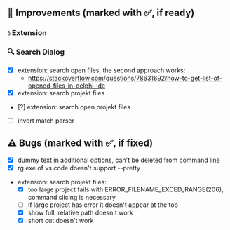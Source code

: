 <!--

Version:     v2.8.1-beta
PrevVersion: v2.8.0-beta

Help Formatting:
https://docs.github.com/en/get-started/writing-on-github/getting-started-with-writing-and-formatting-on-github/basic-writing-and-formatting-syntax, 
https://github.com/ikatyang/emoji-cheat-sheet/blob/master/README.md)

### :mag: Search Dialog
# + new featuren
# + new feature
 
### :warning: Bug Fixes
#* bug

-->

## :rocket: Improvements (marked with :white_check_mark:, if ready)

### :droplet: Extension

### :mag: Search Dialog
- [x] extension: search open files, the second approach works: 
    - https://stackoverflow.com/questions/78631692/how-to-get-list-of-opened-files-in-delphi-ide
- [x] extension: search projekt files
- [?] extension: search open projekt files
- [ ] invert match parser

## :warning: Bugs (marked with :white_check_mark:, if fixed)
- [x] dummy text in additional options, can't be deleted from command line
- [x] rg.exe of vs code doesn't support --pretty
- extension: search projekt files:
  - [x] too large project fails with ERROR_FILENAME_EXCED_RANGE(206), command slicing is necessary
  - [ ] if large project has error it doesn't appear at the top
  - [x] show full, relative path doesn't work
  - [x] short cut doesn't work
